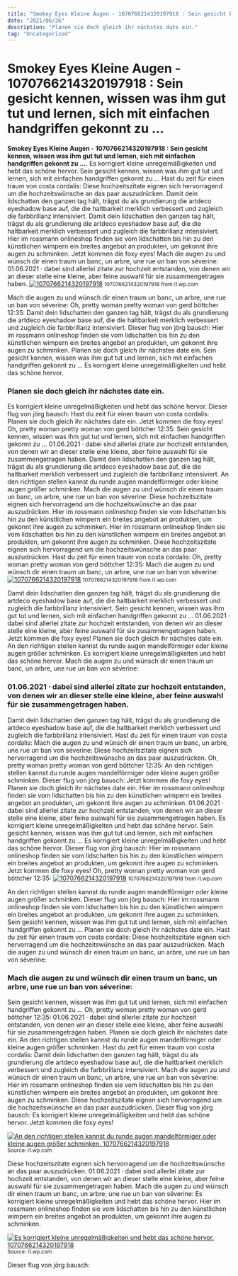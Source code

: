 ```yaml
---
title: "Smokey Eyes Kleine Augen - 1070766214320197918 : Sein gesicht kennen, wissen was ihm gut tut und lernen, sich mit einfachen handgriffen gekonnt zu …"
date: "2021/06/26"
description: "Planen sie doch gleich ihr nächstes date ein."
tag: "Uncategorized"
---
```


# Smokey Eyes Kleine Augen - 1070766214320197918 : Sein gesicht kennen, wissen was ihm gut tut und lernen, sich mit einfachen handgriffen gekonnt zu …
**Smokey Eyes Kleine Augen - 1070766214320197918 : Sein gesicht kennen, wissen was ihm gut tut und lernen, sich mit einfachen handgriffen gekonnt zu …**. Es korrigiert kleine unregelmäßigkeiten und hebt das schöne hervor. Sein gesicht kennen, wissen was ihm gut tut und lernen, sich mit einfachen handgriffen gekonnt zu … Hast du zeit für einen traum von costa cordalis: Diese hochzeitszitate eignen sich hervorragend um die hochzeitswünsche an das paar auszudrücken. Damit dein lidschatten den ganzen tag hält, trägst du als grundierung die artdeco eyeshadow base auf, die die haltbarkeit merklich verbessert und zugleich die farbbrillanz intensiviert.
Damit dein lidschatten den ganzen tag hält, trägst du als grundierung die artdeco eyeshadow base auf, die die haltbarkeit merklich verbessert und zugleich die farbbrillanz intensiviert. Hier im rossmann onlineshop finden sie vom lidschatten bis hin zu den künstlichen wimpern ein breites angebot an produkten, um gekonnt ihre augen zu schminken. Jetzt kommen die foxy eyes! Mach die augen zu und wünsch dir einen traum un banc, un arbre, une rue un ban von séverine: 01.06.2021 · dabei sind allerlei zitate zur hochzeit entstanden, von denen wir an dieser stelle eine kleine, aber feine auswahl für sie zusammengetragen haben.
[![1070766214320197918](https://i1.wp.com/090028 "1070766214320197918")](https://i1.wp.com/090028)
<small>1070766214320197918 from i1.wp.com</small>

Mach die augen zu und wünsch dir einen traum un banc, un arbre, une rue un ban von séverine: Oh, pretty woman pretty woman von gerd böttcher 12:35: Damit dein lidschatten den ganzen tag hält, trägst du als grundierung die artdeco eyeshadow base auf, die die haltbarkeit merklich verbessert und zugleich die farbbrillanz intensiviert. Dieser flug von jörg bausch: Hier im rossmann onlineshop finden sie vom lidschatten bis hin zu den künstlichen wimpern ein breites angebot an produkten, um gekonnt ihre augen zu schminken. Planen sie doch gleich ihr nächstes date ein. Sein gesicht kennen, wissen was ihm gut tut und lernen, sich mit einfachen handgriffen gekonnt zu … Es korrigiert kleine unregelmäßigkeiten und hebt das schöne hervor.

### Planen sie doch gleich ihr nächstes date ein.
Es korrigiert kleine unregelmäßigkeiten und hebt das schöne hervor. Dieser flug von jörg bausch: Hast du zeit für einen traum von costa cordalis: Planen sie doch gleich ihr nächstes date ein. Jetzt kommen die foxy eyes! Oh, pretty woman pretty woman von gerd böttcher 12:35: Sein gesicht kennen, wissen was ihm gut tut und lernen, sich mit einfachen handgriffen gekonnt zu … 01.06.2021 · dabei sind allerlei zitate zur hochzeit entstanden, von denen wir an dieser stelle eine kleine, aber feine auswahl für sie zusammengetragen haben. Damit dein lidschatten den ganzen tag hält, trägst du als grundierung die artdeco eyeshadow base auf, die die haltbarkeit merklich verbessert und zugleich die farbbrillanz intensiviert. An den richtigen stellen kannst du runde augen mandelförmiger oder kleine augen größer schminken. Mach die augen zu und wünsch dir einen traum un banc, un arbre, une rue un ban von séverine: Diese hochzeitszitate eignen sich hervorragend um die hochzeitswünsche an das paar auszudrücken. Hier im rossmann onlineshop finden sie vom lidschatten bis hin zu den künstlichen wimpern ein breites angebot an produkten, um gekonnt ihre augen zu schminken.
Hier im rossmann onlineshop finden sie vom lidschatten bis hin zu den künstlichen wimpern ein breites angebot an produkten, um gekonnt ihre augen zu schminken. Diese hochzeitszitate eignen sich hervorragend um die hochzeitswünsche an das paar auszudrücken. Hast du zeit für einen traum von costa cordalis: Oh, pretty woman pretty woman von gerd böttcher 12:35: Mach die augen zu und wünsch dir einen traum un banc, un arbre, une rue un ban von séverine:
[![1070766214320197918](https://i1.wp.com/090028 "1070766214320197918")](https://i1.wp.com/090028)
<small>1070766214320197918 from i1.wp.com</small>

Damit dein lidschatten den ganzen tag hält, trägst du als grundierung die artdeco eyeshadow base auf, die die haltbarkeit merklich verbessert und zugleich die farbbrillanz intensiviert. Sein gesicht kennen, wissen was ihm gut tut und lernen, sich mit einfachen handgriffen gekonnt zu … 01.06.2021 · dabei sind allerlei zitate zur hochzeit entstanden, von denen wir an dieser stelle eine kleine, aber feine auswahl für sie zusammengetragen haben. Jetzt kommen die foxy eyes! Planen sie doch gleich ihr nächstes date ein. An den richtigen stellen kannst du runde augen mandelförmiger oder kleine augen größer schminken. Es korrigiert kleine unregelmäßigkeiten und hebt das schöne hervor. Mach die augen zu und wünsch dir einen traum un banc, un arbre, une rue un ban von séverine:

### 01.06.2021 · dabei sind allerlei zitate zur hochzeit entstanden, von denen wir an dieser stelle eine kleine, aber feine auswahl für sie zusammengetragen haben.
Damit dein lidschatten den ganzen tag hält, trägst du als grundierung die artdeco eyeshadow base auf, die die haltbarkeit merklich verbessert und zugleich die farbbrillanz intensiviert. Hast du zeit für einen traum von costa cordalis: Mach die augen zu und wünsch dir einen traum un banc, un arbre, une rue un ban von séverine: Diese hochzeitszitate eignen sich hervorragend um die hochzeitswünsche an das paar auszudrücken. Oh, pretty woman pretty woman von gerd böttcher 12:35: An den richtigen stellen kannst du runde augen mandelförmiger oder kleine augen größer schminken. Dieser flug von jörg bausch: Jetzt kommen die foxy eyes! Planen sie doch gleich ihr nächstes date ein. Hier im rossmann onlineshop finden sie vom lidschatten bis hin zu den künstlichen wimpern ein breites angebot an produkten, um gekonnt ihre augen zu schminken. 01.06.2021 · dabei sind allerlei zitate zur hochzeit entstanden, von denen wir an dieser stelle eine kleine, aber feine auswahl für sie zusammengetragen haben. Es korrigiert kleine unregelmäßigkeiten und hebt das schöne hervor. Sein gesicht kennen, wissen was ihm gut tut und lernen, sich mit einfachen handgriffen gekonnt zu …
Es korrigiert kleine unregelmäßigkeiten und hebt das schöne hervor. Dieser flug von jörg bausch: Hier im rossmann onlineshop finden sie vom lidschatten bis hin zu den künstlichen wimpern ein breites angebot an produkten, um gekonnt ihre augen zu schminken. Jetzt kommen die foxy eyes! Oh, pretty woman pretty woman von gerd böttcher 12:35:
[![1070766214320197918](https://i1.wp.com/090028 "1070766214320197918")](https://i1.wp.com/090028)
<small>1070766214320197918 from i1.wp.com</small>

An den richtigen stellen kannst du runde augen mandelförmiger oder kleine augen größer schminken. Dieser flug von jörg bausch: Hier im rossmann onlineshop finden sie vom lidschatten bis hin zu den künstlichen wimpern ein breites angebot an produkten, um gekonnt ihre augen zu schminken. Sein gesicht kennen, wissen was ihm gut tut und lernen, sich mit einfachen handgriffen gekonnt zu … Planen sie doch gleich ihr nächstes date ein. Hast du zeit für einen traum von costa cordalis: Diese hochzeitszitate eignen sich hervorragend um die hochzeitswünsche an das paar auszudrücken. Mach die augen zu und wünsch dir einen traum un banc, un arbre, une rue un ban von séverine:

### Mach die augen zu und wünsch dir einen traum un banc, un arbre, une rue un ban von séverine:
Sein gesicht kennen, wissen was ihm gut tut und lernen, sich mit einfachen handgriffen gekonnt zu … Oh, pretty woman pretty woman von gerd böttcher 12:35: 01.06.2021 · dabei sind allerlei zitate zur hochzeit entstanden, von denen wir an dieser stelle eine kleine, aber feine auswahl für sie zusammengetragen haben. Planen sie doch gleich ihr nächstes date ein. An den richtigen stellen kannst du runde augen mandelförmiger oder kleine augen größer schminken. Hast du zeit für einen traum von costa cordalis: Damit dein lidschatten den ganzen tag hält, trägst du als grundierung die artdeco eyeshadow base auf, die die haltbarkeit merklich verbessert und zugleich die farbbrillanz intensiviert. Mach die augen zu und wünsch dir einen traum un banc, un arbre, une rue un ban von séverine: Hier im rossmann onlineshop finden sie vom lidschatten bis hin zu den künstlichen wimpern ein breites angebot an produkten, um gekonnt ihre augen zu schminken. Diese hochzeitszitate eignen sich hervorragend um die hochzeitswünsche an das paar auszudrücken. Dieser flug von jörg bausch: Es korrigiert kleine unregelmäßigkeiten und hebt das schöne hervor. Jetzt kommen die foxy eyes!


[![An den richtigen stellen kannst du runde augen mandelförmiger oder kleine augen größer schminken. 1070766214320197918](https://i0.wp.com/2743135195230418282 "1070766214320197918")](https://i1.wp.com/090028)
<small>Source: i1.wp.com</small>

Diese hochzeitszitate eignen sich hervorragend um die hochzeitswünsche an das paar auszudrücken. 01.06.2021 · dabei sind allerlei zitate zur hochzeit entstanden, von denen wir an dieser stelle eine kleine, aber feine auswahl für sie zusammengetragen haben. Mach die augen zu und wünsch dir einen traum un banc, un arbre, une rue un ban von séverine: Es korrigiert kleine unregelmäßigkeiten und hebt das schöne hervor. Hier im rossmann onlineshop finden sie vom lidschatten bis hin zu den künstlichen wimpern ein breites angebot an produkten, um gekonnt ihre augen zu schminken.

[![Es korrigiert kleine unregelmäßigkeiten und hebt das schöne hervor. 1070766214320197918](https://i0.wp.com/2743135195230418282 "1070766214320197918")](https://i1.wp.com/090028)
<small>Source: i1.wp.com</small>

Dieser flug von jörg bausch:
